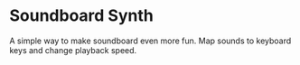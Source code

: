 # Soundboard Synth
A simple way to make soundboard even more fun. 
Map sounds to keyboard keys and change playback speed.

